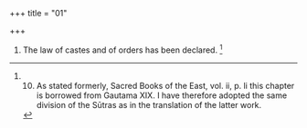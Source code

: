 +++
title = "01"

+++
1. The law of castes and of orders has been declared. [^1] 


[^1]:  10. As stated formerly, Sacred Books of the East, vol. ii, p. li this chapter is borrowed from Gautama XIX. I have therefore adopted the same division of the Sūtras as in the translation of the latter work.
